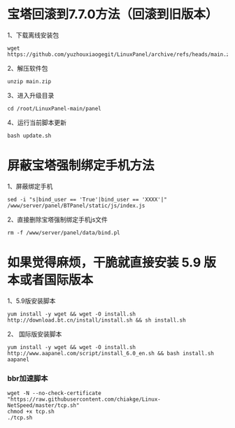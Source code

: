 # 宝塔回滚到7.7.0方法（回滚到旧版本）
1、下载离线安装包

```code 
wget https://github.com/yuzhouxiaogegit/LinuxPanel/archive/refs/heads/main.zip
 ```

 2、解压软件包

 ```code 
 unzip main.zip
 ```

 3、进入升级目录

 ``` code 
 cd /root/LinuxPanel-main/panel
 ```

 4、运行当前脚本更新

 ```code
 bash update.sh
  ```

  # 屏蔽宝塔强制绑定手机方法
  1、屏蔽绑定手机
   ```code
 sed -i "s|bind_user == 'True'|bind_user == 'XXXX'|" /www/server/panel/BTPanel/static/js/index.js
  ```
  2、直接删除宝塔强制绑定手机js文件
```code
rm -f /www/server/panel/data/bind.pl
  ```
  
 # 如果觉得麻烦，干脆就直接安装 5.9 版本或者国际版本
1、5.9版安装脚本
 ```code
 yum install -y wget && wget -O install.sh http://download.bt.cn/install/install.sh && sh install.sh
 ```
2、 国际版安装脚本
  ```code
 yum install -y wget && wget -O install.sh http://www.aapanel.com/script/install_6.0_en.sh && bash install.sh aapanel
 ```
 ### bbr加速脚本
 ```code
 wget -N --no-check-certificate "https://raw.githubusercontent.com/chiakge/Linux-NetSpeed/master/tcp.sh"
chmod +x tcp.sh
./tcp.sh
 ```
